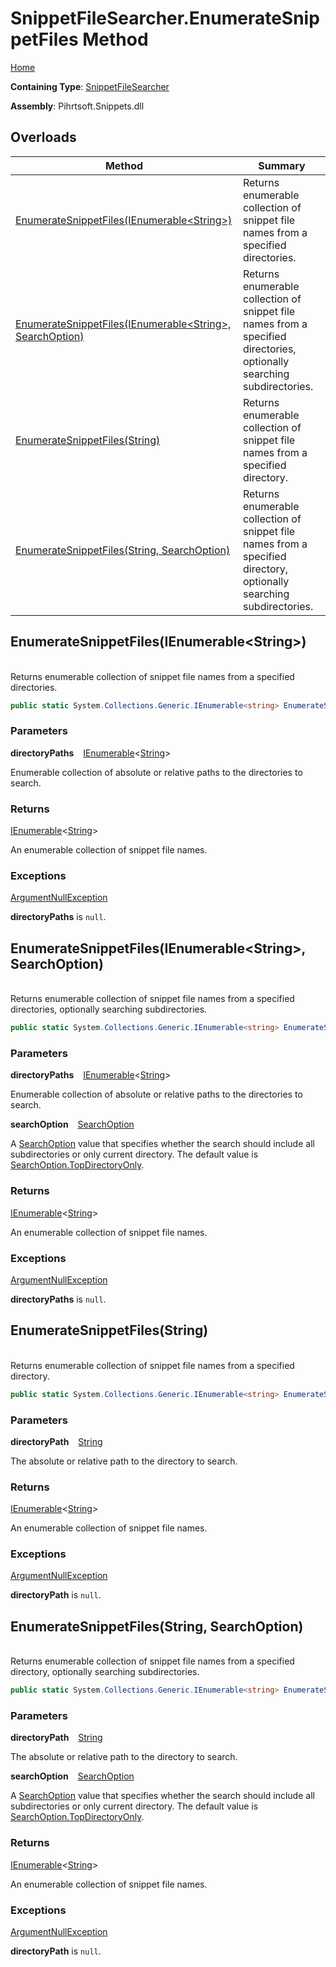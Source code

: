 # SnippetFileSearcher\.EnumerateSnippetFiles Method

[Home](../../../../README.md)

**Containing Type**: [SnippetFileSearcher](../README.md)

**Assembly**: Pihrtsoft\.Snippets\.dll

## Overloads

| Method | Summary |
| ------ | ------- |
| [EnumerateSnippetFiles(IEnumerable\<String>)](#Pihrtsoft_Snippets_SnippetFileSearcher_EnumerateSnippetFiles_System_Collections_Generic_IEnumerable_System_String__) | Returns enumerable collection of snippet file names from a specified directories\. |
| [EnumerateSnippetFiles(IEnumerable\<String>, SearchOption)](#Pihrtsoft_Snippets_SnippetFileSearcher_EnumerateSnippetFiles_System_Collections_Generic_IEnumerable_System_String__System_IO_SearchOption_) | Returns enumerable collection of snippet file names from a specified directories, optionally searching subdirectories\. |
| [EnumerateSnippetFiles(String)](#Pihrtsoft_Snippets_SnippetFileSearcher_EnumerateSnippetFiles_System_String_) | Returns enumerable collection of snippet file names from a specified directory\. |
| [EnumerateSnippetFiles(String, SearchOption)](#Pihrtsoft_Snippets_SnippetFileSearcher_EnumerateSnippetFiles_System_String_System_IO_SearchOption_) | Returns enumerable collection of snippet file names from a specified directory, optionally searching subdirectories\. |

## EnumerateSnippetFiles\(IEnumerable\<String>\) <a id="Pihrtsoft_Snippets_SnippetFileSearcher_EnumerateSnippetFiles_System_Collections_Generic_IEnumerable_System_String__"></a>

\
Returns enumerable collection of snippet file names from a specified directories\.

```csharp
public static System.Collections.Generic.IEnumerable<string> EnumerateSnippetFiles(System.Collections.Generic.IEnumerable<string> directoryPaths)
```

### Parameters

**directoryPaths** &ensp; [IEnumerable](https://docs.microsoft.com/en-us/dotnet/api/system.collections.generic.ienumerable-1)\<[String](https://docs.microsoft.com/en-us/dotnet/api/system.string)>

Enumerable collection of absolute or relative paths to the directories to search\.

### Returns

[IEnumerable](https://docs.microsoft.com/en-us/dotnet/api/system.collections.generic.ienumerable-1)\<[String](https://docs.microsoft.com/en-us/dotnet/api/system.string)>

An enumerable collection of snippet file names\.

### Exceptions

[ArgumentNullException](https://docs.microsoft.com/en-us/dotnet/api/system.argumentnullexception)

**directoryPaths** is `null`\.

## EnumerateSnippetFiles\(IEnumerable\<String>, SearchOption\) <a id="Pihrtsoft_Snippets_SnippetFileSearcher_EnumerateSnippetFiles_System_Collections_Generic_IEnumerable_System_String__System_IO_SearchOption_"></a>

\
Returns enumerable collection of snippet file names from a specified directories, optionally searching subdirectories\.

```csharp
public static System.Collections.Generic.IEnumerable<string> EnumerateSnippetFiles(System.Collections.Generic.IEnumerable<string> directoryPaths, System.IO.SearchOption searchOption)
```

### Parameters

**directoryPaths** &ensp; [IEnumerable](https://docs.microsoft.com/en-us/dotnet/api/system.collections.generic.ienumerable-1)\<[String](https://docs.microsoft.com/en-us/dotnet/api/system.string)>

Enumerable collection of absolute or relative paths to the directories to search\.

**searchOption** &ensp; [SearchOption](https://docs.microsoft.com/en-us/dotnet/api/system.io.searchoption)

A [SearchOption](https://docs.microsoft.com/en-us/dotnet/api/system.io.searchoption) value that specifies whether the search should include all subdirectories or only current directory\. The default value is [SearchOption.TopDirectoryOnly](https://docs.microsoft.com/en-us/dotnet/api/system.io.searchoption.topdirectoryonly)\.

### Returns

[IEnumerable](https://docs.microsoft.com/en-us/dotnet/api/system.collections.generic.ienumerable-1)\<[String](https://docs.microsoft.com/en-us/dotnet/api/system.string)>

An enumerable collection of snippet file names\.

### Exceptions

[ArgumentNullException](https://docs.microsoft.com/en-us/dotnet/api/system.argumentnullexception)

**directoryPaths** is `null`\.

## EnumerateSnippetFiles\(String\) <a id="Pihrtsoft_Snippets_SnippetFileSearcher_EnumerateSnippetFiles_System_String_"></a>

\
Returns enumerable collection of snippet file names from a specified directory\.

```csharp
public static System.Collections.Generic.IEnumerable<string> EnumerateSnippetFiles(string directoryPath)
```

### Parameters

**directoryPath** &ensp; [String](https://docs.microsoft.com/en-us/dotnet/api/system.string)

The absolute or relative path to the directory to search\.

### Returns

[IEnumerable](https://docs.microsoft.com/en-us/dotnet/api/system.collections.generic.ienumerable-1)\<[String](https://docs.microsoft.com/en-us/dotnet/api/system.string)>

An enumerable collection of snippet file names\.

### Exceptions

[ArgumentNullException](https://docs.microsoft.com/en-us/dotnet/api/system.argumentnullexception)

**directoryPath** is `null`\.

## EnumerateSnippetFiles\(String, SearchOption\) <a id="Pihrtsoft_Snippets_SnippetFileSearcher_EnumerateSnippetFiles_System_String_System_IO_SearchOption_"></a>

\
Returns enumerable collection of snippet file names from a specified directory, optionally searching subdirectories\.

```csharp
public static System.Collections.Generic.IEnumerable<string> EnumerateSnippetFiles(string directoryPath, System.IO.SearchOption searchOption)
```

### Parameters

**directoryPath** &ensp; [String](https://docs.microsoft.com/en-us/dotnet/api/system.string)

The absolute or relative path to the directory to search\.

**searchOption** &ensp; [SearchOption](https://docs.microsoft.com/en-us/dotnet/api/system.io.searchoption)

A [SearchOption](https://docs.microsoft.com/en-us/dotnet/api/system.io.searchoption) value that specifies whether the search should include all subdirectories or only current directory\. The default value is [SearchOption.TopDirectoryOnly](https://docs.microsoft.com/en-us/dotnet/api/system.io.searchoption.topdirectoryonly)\.

### Returns

[IEnumerable](https://docs.microsoft.com/en-us/dotnet/api/system.collections.generic.ienumerable-1)\<[String](https://docs.microsoft.com/en-us/dotnet/api/system.string)>

An enumerable collection of snippet file names\.

### Exceptions

[ArgumentNullException](https://docs.microsoft.com/en-us/dotnet/api/system.argumentnullexception)

**directoryPath** is `null`\.

